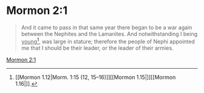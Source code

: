 # Mormon 2:1

> And it came to pass in that same year there began to be a war again between the Nephites and the Lamanites. And notwithstanding I being <u>young</u>[^a], was large in stature; therefore the people of Nephi appointed me that I should be their leader, or the leader of their armies.

[Mormon 2:1](https://www.churchofjesuschrist.org/study/scriptures/bofm/morm/2?lang=eng&id=p1#p1)


[^a]: [[Mormon 1.12|Morm. 1:15 (12, 15–16)]][[Mormon 1.15|]][[Mormon 1.16|]].  
